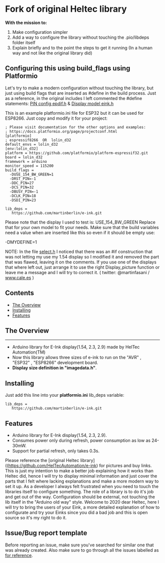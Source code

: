 # Fork of original Heltec library

**With the mission to:**

1. Make configuration simpler
2. Add a way to configure the library without touching the .pio/libdeps folder itself
3. Explain briefly and to the point the steps to get it running (In a human way and not like the original library did)

## Configuring this using build_flags using Platformio

Let's try to make a modern configuration without touching the library, but just using build flags that are inserted as #define in the build process. Just as a reference, in the original includes I left commented the #define statements: [PIN config epdif.h](https://github.com/martinberlin/e-ink/blob/master/src/epdif.h) & [Display model eink.h](https://github.com/martinberlin/e-ink/blob/master/src/e_ink.h)

This is an example platformio.ini file for ESP32 but it can be used for ESP8266. Just copy and modify it for your project:

    ; Please visit documentation for the other options and examples:
    ; https://docs.platformio.org/page/projectconf.html
    [platformio]
    ; espressif8266  OR  lolin_d32
    default_envs = lolin_d32 
    [env:lolin_d32]
    platform = https://github.com/platformio/platform-espressif32.git
    board = lolin_d32
    framework = arduino
    monitor_speed = 115200
    build_flags =
      -DUSE_154_BW_GREEN=1
      -DRST_PIN=-1
      -DDC_PIN=27
      -DCS_PIN=32
      -DBUSY_PIN=-1
      -DCLK_PIN=18
      -DSDI_PIN=23
    
    lib_deps =
       https://github.com/martinberlin/e-ink.git

Please note that the display I used to test is: USE_154_BW_GREEN
Replace that for your own model to fit your needs. Make sure that the build variables need a value when are inserted like this so even if it should be empty use:

-DMYDEFINE=1

NOTE: In the file [select.h](https://github.com/martinberlin/e-ink/blob/master/src/select.h#L25) I noticed that there was an #if construction that was not letting my use my 1.54 display so I modified it and removed the part that was flawed, leaving it on the comments. If you use one of the displays that where left out, just arrange it to use the right Display_picture function or leave me a message and I will try to correct it. ( twitter: @martinfasani / www.cale.es )

## Contents

- [The Overview](#the-overview)
- [Installing](#installing)
- [Features](#features)

## The Overview
--------
- Arduino library for E-Ink display(1.54, 2.3, 2.9) made by HelTec Automation(TM)
- Now this library allows three sizes of e-ink to run on the "AVR" , "ESP32" , "ESP8266" development board.
- **Display size definition in "imagedata.h"**.

## Installing

Just add this line into your **platformio.ini** lib_deps variable: 

    lib_deps =
       https://github.com/martinberlin/e-ink.git



## Features

- Arduino library for E-Ink display(1.54, 2.3, 2.9).
- Consumes power only during refresh, power consumption as low as 24-30mW.
- Support for partial refresh, only takes 0.3s.

Please reference the [original Heltec library]((https://github.com/HelTecAutomation/e-ink) for pictures and buy links. This is just my intention to make a better job explaining how it works than Heltec did, hence I will try to display minimal information and just cover the parts that I felt where lacking explanations and make a more modern way to set it up.
As a developer I always felt frustrated when you need to touch the libraries itself to configure something. The role of a library is to do it's job and get out of the way. Configuration should be external, not touching the lib itself in the "Arduino old way" style. Welcome to 2020 dear Heltec, here I will try to bring the users of your Eink, a more detailed explanation of how to configurate and try your Einks since you did a bad job and this is open source so it's my right to do it.
 
## Issue/Bug report template

Before reporting an issue, make sure you've searched for similar one that was already created. Also make sure to go through all the issues labelled as [for reference](https://github.com/HelTecAutomation/e-ink/issues).     

